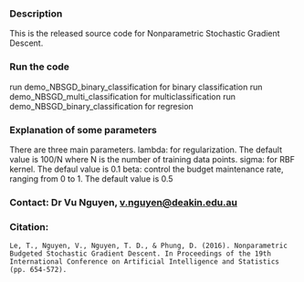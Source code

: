 ### Description
This is the released source code for Nonparametric Stochastic Gradient Descent.


### Run the code
run demo_NBSGD_binary_classification for binary classification
run demo_NBSGD_multi_classification for multiclassification
run demo_NBSGD_binary_classification for regresion

### Explanation of some parameters

There are three main parameters.
lambda: for regularization. The default value is 100/N where N is the number of training data points.
sigma: for RBF kernel. The defaul value is 0.1
beta: control the budget maintenance rate, ranging from 0 to 1. The default value is 0.5


### Contact: Dr Vu Nguyen, v.nguyen@deakin.edu.au

### Citation: 
    Le, T., Nguyen, V., Nguyen, T. D., & Phung, D. (2016). Nonparametric Budgeted Stochastic Gradient Descent. In Proceedings of the 19th International Conference on Artificial Intelligence and Statistics (pp. 654-572).




